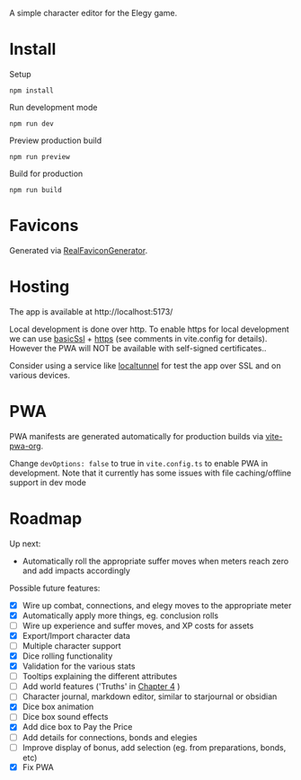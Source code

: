 A simple character editor for the Elegy game.

# Install

Setup

```
npm install
```

Run development mode

```
npm run dev
```

Preview production build

```
npm run preview
```

Build for production

```
npm run build
``` 

# Favicons

Generated via [RealFaviconGenerator](https://realfavicongenerator.net/).

# Hosting

The app is available at http://localhost:5173/

Local development is done over http. To enable https for local development we can use [basicSsl](https://github.com/vitejs/vite-plugin-basic-ssl) + [https](https://v4.vitejs.dev/config/server-options.html#server-https) (see comments in vite.config for details). However the PWA will NOT be available with self-signed certificates..

Consider using a service like [localtunnel](https://github.com/localtunnel/localtunnel) for test the app over SSL and on various devices.

# PWA

PWA manifests are generated automatically for production builds via [vite-pwa-org](https://vite-pwa-org.netlify.app/).

Change ```devOptions: false``` to true in ```vite.config.ts``` to enable PWA in development. Note that it currently has some issues with file caching/offline support in dev mode

# Roadmap

Up next:
 - Automatically roll the appropriate suffer moves when meters reach zero and add impacts accordingly

Possible future features:
- [x] Wire up combat, connections, and elegy moves to the appropriate meter
- [x] Automatically apply more things, eg. conclusion rolls
- [ ] Wire up experience and suffer moves, and XP costs for assets
- [x] Export/Import character data
- [ ] Multiple character support
- [x] Dice rolling functionality
- [x] Validation for the various stats
- [ ] Tooltips explaining the different attributes
- [ ] Add world features ('Truths' in [Chapter 4](/docs/elegy/chapters/chapter4-world.md) )
- [ ] Character journal, markdown editor, similar to starjournal or obsidian
- [x] Dice box animation
- [ ] Dice box sound effects
- [x] Add dice box to Pay the Price
- [ ] Add details for connections, bonds and elegies
- [ ] Improve display of bonus, add selection (eg. from preparations, bonds, etc)
- [x] Fix PWA 